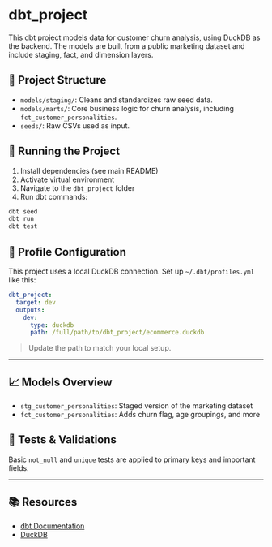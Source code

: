 
# dbt_project

This dbt project models data for customer churn analysis, using DuckDB as the backend. The models are built from a public marketing dataset and include staging, fact, and dimension layers.

## 🧱 Project Structure

- `models/staging/`: Cleans and standardizes raw seed data.
- `models/marts/`: Core business logic for churn analysis, including `fct_customer_personalities`.
- `seeds/`: Raw CSVs used as input.

## 🚀 Running the Project

1. Install dependencies (see main README)
2. Activate virtual environment
3. Navigate to the `dbt_project` folder
4. Run dbt commands:

```bash
dbt seed
dbt run
dbt test
```

## 🔗 Profile Configuration

This project uses a local DuckDB connection. Set up `~/.dbt/profiles.yml` like this:

```yaml
dbt_project:
  target: dev
  outputs:
    dev:
      type: duckdb
      path: /full/path/to/dbt_project/ecommerce.duckdb
```

> Update the path to match your local setup.

---

## 📈 Models Overview

- `stg_customer_personalities`: Staged version of the marketing dataset
- `fct_customer_personalities`: Adds churn flag, age groupings, and more

## 🧪 Tests & Validations

Basic `not_null` and `unique` tests are applied to primary keys and important fields.

---

## 📚 Resources

- [dbt Documentation](https://docs.getdbt.com/)
- [DuckDB](https://duckdb.org/)
